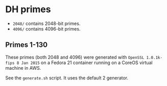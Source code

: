 DH primes
=========

* `2048/` contains 2048-bit primes.
* `4096/` contains 4096-bit primes.


Primes 1-130
------------

These primes (both 2048 and 4096) were generated with
`OpenSSL 1.0.1k-fips 8 Jan 2015` on a Fedora 21 container
running on a CoreOS virtual machine in AWS.

See the `generate.sh` script.
It uses the default 2 generator.

